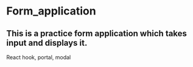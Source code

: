 # Form_application
## This is a practice form application which takes input and displays it. 

React hook, portal, modal
